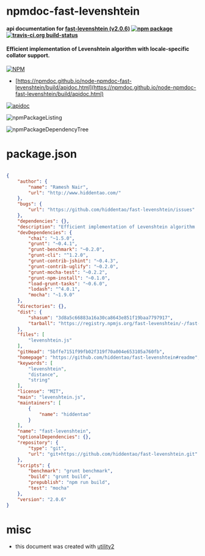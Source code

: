 # npmdoc-fast-levenshtein

#### api documentation for  [fast-levenshtein (v2.0.6)](https://github.com/hiddentao/fast-levenshtein#readme)  [![npm package](https://img.shields.io/npm/v/npmdoc-fast-levenshtein.svg?style=flat-square)](https://www.npmjs.org/package/npmdoc-fast-levenshtein) [![travis-ci.org build-status](https://api.travis-ci.org/npmdoc/node-npmdoc-fast-levenshtein.svg)](https://travis-ci.org/npmdoc/node-npmdoc-fast-levenshtein)

#### Efficient implementation of Levenshtein algorithm  with locale-specific collator support.

[![NPM](https://nodei.co/npm/fast-levenshtein.png?downloads=true&downloadRank=true&stars=true)](https://www.npmjs.com/package/fast-levenshtein)

- [https://npmdoc.github.io/node-npmdoc-fast-levenshtein/build/apidoc.html](https://npmdoc.github.io/node-npmdoc-fast-levenshtein/build/apidoc.html)

[![apidoc](https://npmdoc.github.io/node-npmdoc-fast-levenshtein/build/screenCapture.buildCi.browser.%252Ftmp%252Fbuild%252Fapidoc.html.png)](https://npmdoc.github.io/node-npmdoc-fast-levenshtein/build/apidoc.html)

![npmPackageListing](https://npmdoc.github.io/node-npmdoc-fast-levenshtein/build/screenCapture.npmPackageListing.svg)

![npmPackageDependencyTree](https://npmdoc.github.io/node-npmdoc-fast-levenshtein/build/screenCapture.npmPackageDependencyTree.svg)



# package.json

```json

{
    "author": {
        "name": "Ramesh Nair",
        "url": "http://www.hiddentao.com/"
    },
    "bugs": {
        "url": "https://github.com/hiddentao/fast-levenshtein/issues"
    },
    "dependencies": {},
    "description": "Efficient implementation of Levenshtein algorithm  with locale-specific collator support.",
    "devDependencies": {
        "chai": "~1.5.0",
        "grunt": "~0.4.1",
        "grunt-benchmark": "~0.2.0",
        "grunt-cli": "^1.2.0",
        "grunt-contrib-jshint": "~0.4.3",
        "grunt-contrib-uglify": "~0.2.0",
        "grunt-mocha-test": "~0.2.2",
        "grunt-npm-install": "~0.1.0",
        "load-grunt-tasks": "~0.6.0",
        "lodash": "^4.0.1",
        "mocha": "~1.9.0"
    },
    "directories": {},
    "dist": {
        "shasum": "3d8a5c66883a16a30ca8643e851f19baa7797917",
        "tarball": "https://registry.npmjs.org/fast-levenshtein/-/fast-levenshtein-2.0.6.tgz"
    },
    "files": [
        "levenshtein.js"
    ],
    "gitHead": "5bffe7151f99fb02f319f70a004e653105a760fb",
    "homepage": "https://github.com/hiddentao/fast-levenshtein#readme",
    "keywords": [
        "levenshtein",
        "distance",
        "string"
    ],
    "license": "MIT",
    "main": "levenshtein.js",
    "maintainers": [
        {
            "name": "hiddentao"
        }
    ],
    "name": "fast-levenshtein",
    "optionalDependencies": {},
    "repository": {
        "type": "git",
        "url": "git+https://github.com/hiddentao/fast-levenshtein.git"
    },
    "scripts": {
        "benchmark": "grunt benchmark",
        "build": "grunt build",
        "prepublish": "npm run build",
        "test": "mocha"
    },
    "version": "2.0.6"
}
```



# misc
- this document was created with [utility2](https://github.com/kaizhu256/node-utility2)
